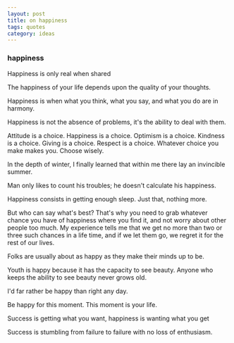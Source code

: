 ```yaml
---
layout: post
title: on happiness
tags: quotes
category: ideas
---
```



### happiness 

Happiness is only real when shared

The happiness of your life depends upon the quality of your thoughts.

Happiness is when what you think, what you say, and what you do are in harmony.

Happiness is not the absence of problems, it's the ability to deal with them.

Attitude is a choice. Happiness is a choice. Optimism is a choice. Kindness is a choice. Giving is a choice. Respect is a choice. Whatever choice you make makes you. Choose wisely.

In the depth of winter, I finally learned that within me there lay an invincible summer.

Man only likes to count his troubles; he doesn't calculate his happiness.

Happiness consists in getting enough sleep. Just that, nothing more.

But who can say what's best? That's why you need to grab whatever chance you have of happiness where you find it, and not worry about other people too much. My experience tells me that we get no more than two or three such chances in a life time, and if we let them go, we regret it for the rest of our lives.

Folks are usually about as happy as they make their minds up to be.

Youth is happy because it has the capacity to see beauty. Anyone who keeps the ability to see beauty never grows old.


I'd far rather be happy than right any day.

Be happy for this moment. This moment is your life.

Success is getting what you want, happiness is wanting what you get

Success is stumbling from failure to failure with no loss of enthusiasm.





